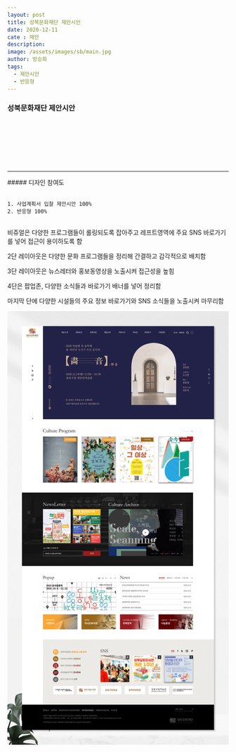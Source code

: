```yaml
---
layout: post
title: 성북문화재단 제안시안
date: 2020-12-11
cate : 제안
description:
image: /assets/images/sb/main.jpg
author: 방승화
tags:
  - 제안시안
  - 반응형
---
```


<h3>성북문화재단 제안시안</h3>
<br><br><br><br><br><br>
<hr>
##### 디자인 참여도
<pre>
<code>
1. 사업계획서 입찰 제안시안 100%
2. 반응형 100%
</code>
</pre>

<P>
⁠비쥬얼은 다양한 프로그램들이 롤링되도록 잡아주고 레프트영역에 주요 SNS 바로가기를 넣어 접근이 용이하도록 함
⁠</p>
<p>
⁠2단 레이아웃은 다양한 문화 프로그램들을 정리해 간결하고 감각적으로 배치함
⁠</p>
<p>
⁠3단 레이아웃은 뉴스레터와 홍보동영상을 노출시켜 접근성을 높힘
⁠</p>
<p>
⁠4단은 팝업존, 다양한 소식들과 바로가기 배너를 넣어 정리함
⁠</p>
<p>
⁠마지막 단에 다양한 시설들의 주요 정보 바로가기와 SNS 소식들을 노출시켜 마무리함
</p>

![pc_main](/assets/images/sb/view.jpg)
